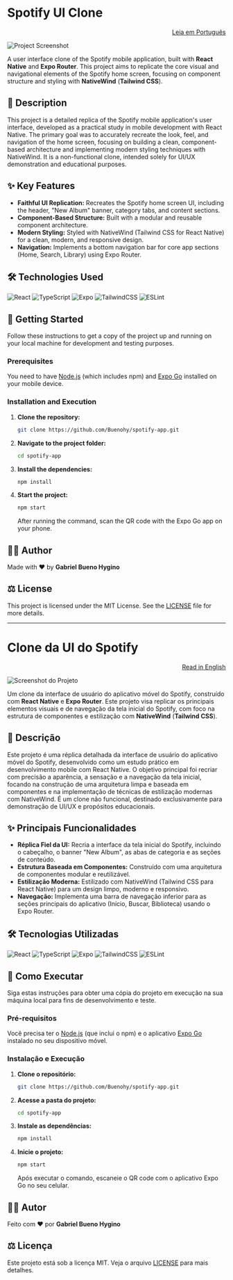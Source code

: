 # Spotify UI Clone

<p align="right"><a href="#-clone-da-ui-do-spotify">Leia em Português</a></p>

![Project Screenshot](/assets/images/spotify-app-screenshot-0.png)

A user interface clone of the Spotify mobile application, built with **React Native** and **Expo Router**. This project aims to replicate the core visual and navigational elements of the Spotify home screen, focusing on component structure and styling with **NativeWind** (**Tailwind CSS**).

## 📝 Description

This project is a detailed replica of the Spotify mobile application's user interface, developed as a practical study in mobile development with React Native. The primary goal was to accurately recreate the look, feel, and navigation of the home screen, focusing on building a clean, component-based architecture and implementing modern styling techniques with NativeWind. It is a non-functional clone, intended solely for UI/UX demonstration and educational purposes.

## ✨ Key Features

- **Faithful UI Replication:** Recreates the Spotify home screen UI, including the header, "New Album" banner, category tabs, and content sections.
- **Component-Based Structure:** Built with a modular and reusable component architecture.
- **Modern Styling:** Styled with NativeWind (Tailwind CSS for React Native) for a clean, modern, and responsive design.
- **Navigation:** Implements a bottom navigation bar for core app sections (Home, Search, Library) using Expo Router.

## 🛠️ Technologies Used

![React](https://img.shields.io/badge/react-%2320232a.svg?style=for-the-badge&logo=react&logoColor=%2361DAFB)
![TypeScript](https://img.shields.io/badge/typescript-%23007ACC.svg?style=for-the-badge&logo=typescript&logoColor=white)
![Expo](https://img.shields.io/badge/expo-000020?style=for-the-badge&logo=expo&logoColor=white)
![TailwindCSS](https://img.shields.io/badge/tailwindcss-%2338B2AC.svg?style=for-the-badge&logo=tailwind-css&logoColor=white)
![ESLint](https://img.shields.io/badge/ESLint-4B3263?style=for-the-badge&logo=eslint&logoColor=white)

## 🚀 Getting Started

Follow these instructions to get a copy of the project up and running on your local machine for development and testing purposes.

### Prerequisites

You need to have [Node.js](https://nodejs.org/) (which includes npm) and [Expo Go](https://expo.dev/go) installed on your mobile device.

### Installation and Execution

1.  **Clone the repository:**

    ```bash
    git clone https://github.com/Buenohy/spotify-app.git
    ```

2.  **Navigate to the project folder:**

    ```bash
    cd spotify-app
    ```

3.  **Install the dependencies:**

    ```bash
    npm install
    ```

4.  **Start the project:**
    ```bash
    npm start
    ```
    After running the command, scan the QR code with the Expo Go app on your phone.

## 👨‍💻 Author

Made with ❤️ by **Gabriel Bueno Hygino**

## ⚖️ License

This project is licensed under the MIT License. See the [LICENSE](LICENSE) file for more details.

---

# Clone da UI do Spotify

<p align="right"><a href="#-spotify-ui-clone">Read in English</a></p>

![Screenshot do Projeto](/assets/images/spotify-app-screenshot-0.png)

Um clone da interface de usuário do aplicativo móvel do Spotify, construído com **React Native** e **Expo Router**. Este projeto visa replicar os principais elementos visuais e de navegação da tela inicial do Spotify, com foco na estrutura de componentes e estilização com **NativeWind** (**Tailwind CSS**).

## 📝 Descrição

Este projeto é uma réplica detalhada da interface de usuário do aplicativo móvel do Spotify, desenvolvido como um estudo prático em desenvolvimento mobile com React Native. O objetivo principal foi recriar com precisão a aparência, a sensação e a navegação da tela inicial, focando na construção de uma arquitetura limpa e baseada em componentes e na implementação de técnicas de estilização modernas com NativeWind. É um clone não funcional, destinado exclusivamente para demonstração de UI/UX e propósitos educacionais.

## ✨ Principais Funcionalidades

- **Réplica Fiel da UI:** Recria a interface da tela inicial do Spotify, incluindo o cabeçalho, o banner "New Album", as abas de categoria e as seções de conteúdo.
- **Estrutura Baseada em Componentes:** Construído com uma arquitetura de componentes modular e reutilizável.
- **Estilização Moderna:** Estilizado com NativeWind (Tailwind CSS para React Native) para um design limpo, moderno e responsivo.
- **Navegação:** Implementa uma barra de navegação inferior para as seções principais do aplicativo (Início, Buscar, Biblioteca) usando o Expo Router.

## 🛠️ Tecnologias Utilizadas

![React](https://img.shields.io/badge/react-%2320232a.svg?style=for-the-badge&logo=react&logoColor=%2361DAFB)
![TypeScript](https://img.shields.io/badge/typescript-%23007ACC.svg?style=for-the-badge&logo=typescript&logoColor=white)
![Expo](https://img.shields.io/badge/expo-000020?style=for-the-badge&logo=expo&logoColor=white)
![TailwindCSS](https://img.shields.io/badge/tailwindcss-%2338B2AC.svg?style=for-the-badge&logo=tailwind-css&logoColor=white)
![ESLint](https://img.shields.io/badge/ESLint-4B3263?style=for-the-badge&logo=eslint&logoColor=white)

## 🚀 Como Executar

Siga estas instruções para obter uma cópia do projeto em execução na sua máquina local para fins de desenvolvimento e teste.

### Pré-requisitos

Você precisa ter o [Node.js](https://nodejs.org/) (que inclui o npm) e o aplicativo [Expo Go](https://expo.dev/go) instalado no seu dispositivo móvel.

### Instalação e Execução

1.  **Clone o repositório:**

    ```bash
    git clone https://github.com/Buenohy/spotify-app.git
    ```

2.  **Acesse a pasta do projeto:**

    ```bash
    cd spotify-app
    ```

3.  **Instale as dependências:**

    ```bash
    npm install
    ```

4.  **Inicie o projeto:**
    ```bash
    npm start
    ```
    Após executar o comando, escaneie o QR code com o aplicativo Expo Go no seu celular.

## 👨‍💻 Autor

Feito com ❤️ por **Gabriel Bueno Hygino**

## ⚖️ Licença

Este projeto está sob a licença MIT. Veja o arquivo [LICENSE](LICENSE) para mais detalhes.
